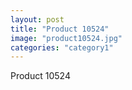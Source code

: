 ```yaml
---
layout: post
title: "Product 10524"
image: "product10524.jpg"
categories: "category1"
---
```

Product 10524
